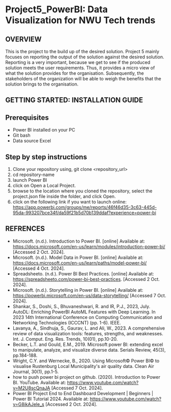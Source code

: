 # Project5_PowerBI: Data Visualization for NWU Tech trends 

## OVERVIEW
This is the project to the build up of the desired solution. Project 5 mainly focuses on reporting the output of the solution against the desired solution. Reporting is a very important, because we get to see if the produced solution meets the user requirements. Thus, it provides a micro view of what the solution provides for the organisation. Subsequently, the stakeholders of the organization will be able to weigh the benefits that the solution brings to the organisation.

## GETTING STARTED: INSTALLATION GUIDE
## Prerequisites
- Power BI installed on your PC
- Git bash
- Data source Excel
## Step by step instructions
1. Clone your repository using, git clone <repository_url>
2. cd repository-name
3. launch Power BI
4. click on Open a Local Project.
5. browse to the location where you cloned the repository, select the project.json file inside the folder, and click Open.
6. click on the following link if you want to launch online: https://app.powerbi.com/groups/me/reports/46f46d35-3c63-445d-95da-993207bce34f/da59f21b5d70b139ddaf?experience=power-bi
   
## REFRENCES
- Microsoft. (n.d.). Introduction to Power BI. [online] Available at: https://docs.microsoft.com/en-us/learn/modules/introduction-power-bi/ [Accessed 2 Oct. 2024].
- Microsoft. (n.d.). Model Data in Power BI. [online] Available at: https://docs.microsoft.com/en-us/learn/paths/model-power-bi/ [Accessed 4 Oct. 2024].
- Spreadsheeto. (n.d.). Power BI Best Practices. [online] Available at: https://spreadsheeto.com/power-bi-best-practices. [Accessed 2 Oct. 2024].
- Microsoft. (n.d.). Storytelling in Power BI. [online] Available at: https://powerbi.microsoft.com/en-us/data-storytelling/ [Accessed 7 Oct. 2024].
- Shankar, S., Doshi, S., Bhuvaneshwari, R. and IR, P.J., 2023, July. AutoDL: Enriching PowerBI AutoML Features with Deep Learning. In 2023 14th International Conference on Computing Communication and Networking Technologies (ICCCNT) (pp. 1-6). IEEE.
- Lavanya, A., Sindhuja, S., Gaurav, L. and Ali, W., 2023. A comprehensive review of data visualization tools: features, strengths, and weaknesses. Int. J. Comput. Eng. Res. Trends, 10(01), pp.10-20.
- Becker, L.T. and Gould, E.M., 2019. Microsoft power BI: extending excel to manipulate, analyze, and visualize diverse data. Serials Review, 45(3), pp.184-188.
- Wright, C.Y. and Wernecke, B., 2020. Using Microsoft© Power BI© to visualise Rustenburg Local Municipality's air quality data. Clean Air Journal, 30(1), pp.1-5.
- how to push power bi project on github. (2020). Introduction to Power BI. YouTube. Available at: https://www.youtube.com/watch?v=M2U8scQnaJA [Accessed 7 Oct. 2024].
- Power BI Project End to End Dashboard Development | Beginners | Power BI Tutorial 2024. Available at: https://www.youtube.com/watch?v=G8ikAJele_s [Accessed 2 Oct. 2024].
